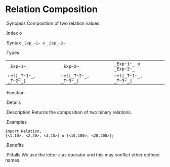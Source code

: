 # Relation Composition

.Synopsis
Composition of two relation values.

.Index
o

.Syntax
`_Exp_~1~ o _Exp_~2~`

.Types


|                      |                      |                        |
| --- | --- | --- |
|`_Exp~1~_`            | `_Exp~2~_`           | `_Exp~1~_ o _Exp~2~_`  |
| `rel[_T~1~_, _T~2~_]` | `rel[_T~2~_, _T~3~_]` | `rel[_T~1~_, _T~3~_]`  |


.Function

.Details

.Description
Returns the composition of two binary relations.

.Examples
```rascal-shell
import Relation;
{<1,10>, <2,20>, <3,15>} o {<10,100>, <20,200>};
```

.Benefits

.Pitfalls
We use the letter `o` as operator and this may conflict other defined names.

